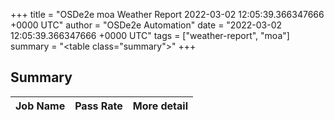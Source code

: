 +++
title = "OSDe2e moa Weather Report 2022-03-02 12:05:39.366347666 +0000 UTC"
author = "OSDe2e Automation"
date = "2022-03-02 12:05:39.366347666 +0000 UTC"
tags = ["weather-report", "moa"]
summary = "<table class=\"summary\"></table>"
+++
## Summary

| Job Name | Pass Rate | More detail |
|----------|-----------|-------------|




